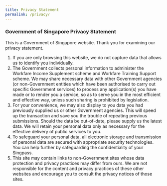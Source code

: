 ```yaml
---
title: Privacy Statement
permalink: /privacy/
---
```


### **Government of Singapore Privacy Statement**

This is a Government of Singapore website. Thank you for examining our privacy statement.

1. If you are only browsing this website, we do not capture data that allows us to identify you individually.
2. The Government collects personal information to administer the Workfare Income Supplement scheme and Workfare Training Support scheme. We may share necessary data with other Government agencies (or non-Government entities which have been authorised to carry out specific Government services) to process any application(s) you have made or to render you a service, so as to serve you in the most efficient and effective way, unless such sharing is prohibited by legislation.
3. For your convenience, we may also display to you data you had previously supplied us or other Government agencies. This will speed up the transaction and save you the trouble of repeating previous submissions. Should the data be out-of-date, please supply us the latest data. We will retain your personal data only as necessary for the effective delivery of public services to you.
4. To safeguard your personal data, all electronic storage and transmission of personal data are secured with appropriate security technologies. You can help further by safeguarding the confidentiality of your Singpass.
5. This site may contain links to non-Government sites whose data protection and privacy practices may differ from ours. We are not responsible for the content and privacy practices of these other websites and encourage you to consult the privacy notices of those sites.